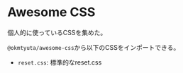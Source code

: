 # Awesome CSS

個人的に使っているCSSを集めた。

`@okmtyuta/awesome-css`から以下のCSSをインポートできる。
- `reset.css`: 標準的なreset.css